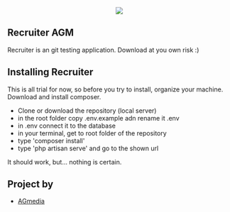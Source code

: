 <p align="center"><img src="http://www.agmedia.hr/placeholders/logo@2x.png"></p>

## Recruiter AGM

Recruiter is an git testing application. Download at you own risk :)

## Installing Recruiter

This is all trial for now, so before you try to install, organize your machine. Download and install composer.

- Clone or download the repository (local server)
- in the root folder copy .env.example adn rename it .env
- in .env connect it to the database
- in your terminal, get to root folder of the repository
- type 'composer install'
- type 'php artisan serve' and go to the shown url

It should work, but... nothing is certain.

## Project by

- [AGmedia](http://www.agmedia.hr)
